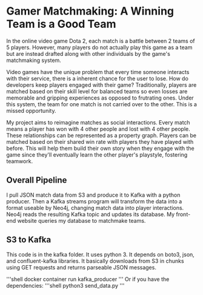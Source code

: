 # Gamer Matchmaking: A Winning Team is a Good Team

In the online video game Dota 2, each match is a battle between 2 teams of 5 players. However, many players do not actually play this game as a team but are instead drafted along with other individuals by the game's matchmaking system. 

Video games have the unique problem that every time someone interacts with their service, there is a inherent chance for the user to lose. How do developers keep players engaged with their game? Traditionally, players are matched based on their skill level for balanced teams so even losses are memorable and gripping experiences as opposed to frutrating ones. Under this system, the team for one match is not carried over to the other. This is a missed opportunity.

My project aims to reimagine matches as social interactions. Every match means a player has won with 4 other people and lost with 4 other people. These relationships can be represented as a property graph. Players can be matched based on their shared win rate with players they have played with before. This will help them build their own story when they engage with the game since they'll eventually learn the other player's playstyle, fostering teamwork. 

## Overall Pipeline

I pull JSON match data from S3 and produce it to Kafka with a python producer. Then a Kafka streams program will transform the data into a format useable by Neo4j, changing match data into player interactions. Neo4j reads the resulting Kafka topic and updates its database. My front-end website queries my database to matchmake teams.

## S3 to Kafka

This code is in the kafka folder. It uses python 3. It depends on boto3, json, and confluent-kafka libraries. It basically downloads from S3 in chunks using GET requests and returns parseable JSON messages.

'''shell
docker container run kafka_producer
'''
Or if you have the dependencies:
'''shell
python3 send_data.py
'''
